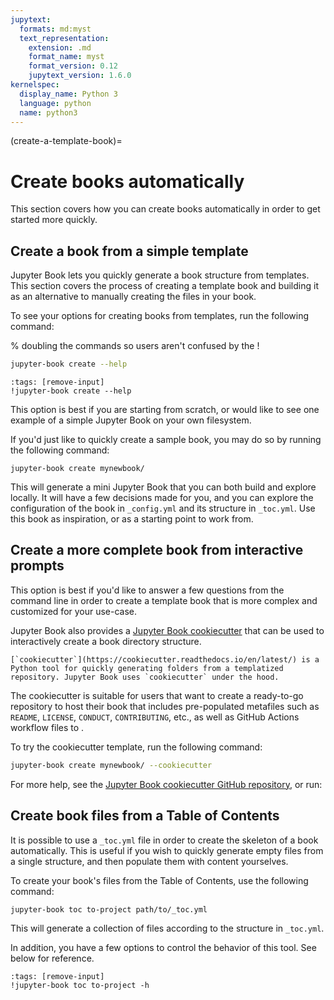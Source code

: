 ```yaml
---
jupytext:
  formats: md:myst
  text_representation:
    extension: .md
    format_name: myst
    format_version: 0.12
    jupytext_version: 1.6.0
kernelspec:
  display_name: Python 3
  language: python
  name: python3
---
```


(create-a-template-book)=
# Create books automatically

This section covers how you can create books automatically in order to get started more quickly.

## Create a book from a simple template

Jupyter Book lets you quickly generate a book structure from templates.
This section covers the process of creating a template book and building it as an alternative to manually creating the files in your book.

To see your options for creating books from templates, run the following command:

% doubling the commands so users aren't confused by the !
```bash
jupyter-book create --help
```

```{code-cell}
:tags: [remove-input]
!jupyter-book create --help
```

This option is best if you are starting from scratch, or would like to see one example of a simple Jupyter Book on your own filesystem.

If you'd just like to quickly create a sample book, you may do so by running the following command:

```
jupyter-book create mynewbook/
```

This will generate a mini Jupyter Book that you can both build and explore locally. It will have a few decisions made for you, and you can explore the configuration of the book in `_config.yml` and its structure in `_toc.yml`. Use this book as inspiration, or as a starting point to work from.


## Create a more complete book from interactive prompts

This option is best if you'd like to answer a few questions from the command line in order to create a template book that is more complex and customized for your use-case.

Jupyter Book also provides a [Jupyter Book cookiecutter](https://github.com/executablebooks/cookiecutter-jupyter-book) that can be used to interactively create a book directory structure.

```{margin}
[`cookiecutter`](https://cookiecutter.readthedocs.io/en/latest/) is a Python tool for quickly generating folders from a templatized repository. Jupyter Book uses `cookiecutter` under the hood.
```

The cookiecutter is suitable for users that want to create a ready-to-go repository to host their book that includes pre-populated metafiles such as `README`, `LICENSE`, `CONDUCT`, `CONTRIBUTING`, etc., as well as GitHub Actions workflow files to [](publish/gh-actions).

To try the cookiecutter template, run the following command:

```bash
jupyter-book create mynewbook/ --cookiecutter
```

For more help, see the [Jupyter Book cookiecutter GitHub repository](https://github.com/executablebooks/cookiecutter-jupyter-book), or run:


## Create book files from a Table of Contents

It is possible to use a `_toc.yml` file in order to create the skeleton of a book automatically.
This is useful if you wish to quickly generate empty files from a single structure, and then populate them with content yourselves.

To create your book's files from the Table of Contents, use the following command:

```bash
jupyter-book toc to-project path/to/_toc.yml
```

This will generate a collection of files according to the structure in `_toc.yml`.

In addition, you have a few options to control the behavior of this tool.
See below for reference.

```{code-cell}
:tags: [remove-input]
!jupyter-book toc to-project -h
```
